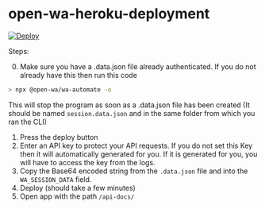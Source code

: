 # open-wa-heroku-deployment

[![Deploy](https://www.herokucdn.com/deploy/button.svg)](https://heroku.com/deploy?template=https://github.com/open-wa/wa-automate-deploy-heroku)

Steps:

0. Make sure you have a .data.json file already authenticated. If you do not already have this then run this code

```bash
> npx @open-wa/wa-automate -o
```

This will stop the program as soon as a .data.json file has been created (It should be named `session.data.json` and in the same folder from which you ran the CLI)


1. Press the deploy button
2. Enter an API key to protect your API requests. If you do not set this Key then it will automatically generated for you. If it is generated for you, you will have to access the key from the logs.
3. Copy the Base64 encoded string from the `.data.json` file and into the `WA_SESSION_DATA` field.
4. Deploy (should take a few minutes)
5. Open app with the path `/api-docs/`

<!-- ## Digital Ocean Deployment

[![Deploy to DO](https://mp-assets1.sfo2.digitaloceanspaces.com/deploy-to-do/do-btn-blue.svg)](https://cloud.digitalocean.com/apps/new?repo=https://github.com/open-wa/wa-automate-deploy-heroku/tree/main) -->
